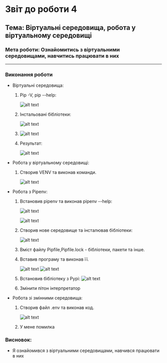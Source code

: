 # Звіт до роботи 4
## Тема: Віртуальні середовища, робота у віртуальному середовищі
### Мета роботи: Ознайомитись з віртуальними середовищами, навчитись працювати в них
---
### Виконання роботи
- Віртуальні середовища:
    1. Pip -V, pip --help:

        ![alt text](/pictures/1.png "1")
    
    2. Інстальовані бібліотеки:

        ![alt text](/pictures/2.png "2")

    4.  ![alt text](/pictures/3.png"3")
    
    7. Результат:

        ![alt text](/pictures/4.png "4")

- Робота у віртуальному середовищі:
    1. Створив VENV та виконав команди.

        ![alt text](/pictures/5.png "5")

- Робота з Pipenv:
    1. Встановив pipenv та виконав pipenv --help:

        ![alt text](/pictures/6.png "6")

        ![alt text](/pictures/7.png "7")

    3. Створив нове середовище та інсталював бібліотеки:

        ![alt text](/pictures/8.png "8")

    4. Вміст файлу Pipfile,Pipfile.lock - бібліотеки, пакети та інше.
    5. Вставив програму та виконав її.

        ![alt text](/pictures/9.png"9")
        ![alt text](/pictures/10.png "10")

    7. Встановив бібліотеку з Pypi:
        ![alt text](/pictures/11.png"11")

    8. Змінити пітон інтерпретатор

- Робота зі змінними середовища:
    1. Створив файл .env та виконав код.

        ![alt text](/pictures/12.png"12")

    2. У мене помилка
 
 
### Висновок: 
- Я ознайомився з віртуальними середовищами, навчився працювати в них